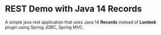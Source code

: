 # REST Demo with Java 14 Records

A simple java rest application that uses Java 14 **Records** instead of **Lombok** plugin using Spring JDBC, Spring MVC.

